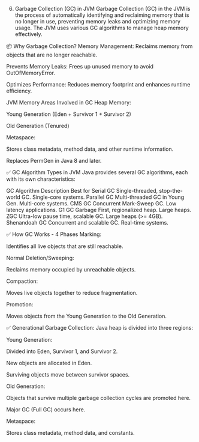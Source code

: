 6. Garbage Collection (GC) in JVM
   Garbage Collection (GC) in the JVM is the process of automatically identifying and reclaiming memory that is no longer in use, preventing memory leaks and optimizing memory usage. The JVM uses various GC algorithms to manage heap memory effectively.

📦 Why Garbage Collection?
Memory Management: Reclaims memory from objects that are no longer reachable.

Prevents Memory Leaks: Frees up unused memory to avoid OutOfMemoryError.

Optimizes Performance: Reduces memory footprint and enhances runtime efficiency.

JVM Memory Areas Involved in GC
Heap Memory:

Young Generation (Eden + Survivor 1 + Survivor 2)

Old Generation (Tenured)

Metaspace:

Stores class metadata, method data, and other runtime information.

Replaces PermGen in Java 8 and later.

✅ GC Algorithm Types in JVM
Java provides several GC algorithms, each with its own characteristics:

GC Algorithm	Description	Best for
Serial GC	Single-threaded, stop-the-world GC.	Single-core systems.
Parallel GC	Multi-threaded GC in Young Gen.	Multi-core systems.
CMS GC	Concurrent Mark-Sweep GC.	Low latency applications.
G1 GC	Garbage First, regionalized heap.	Large heaps.
ZGC	Ultra-low pause time, scalable GC.	Large heaps (>= 4GB).
Shenandoah GC	Concurrent and scalable GC.	Real-time systems.

✅ How GC Works - 4 Phases
Marking:

Identifies all live objects that are still reachable.

Normal Deletion/Sweeping:

Reclaims memory occupied by unreachable objects.

Compaction:

Moves live objects together to reduce fragmentation.

Promotion:

Moves objects from the Young Generation to the Old Generation.

✅ Generational Garbage Collection:
Java heap is divided into three regions:

Young Generation:

Divided into Eden, Survivor 1, and Survivor 2.

New objects are allocated in Eden.

Surviving objects move between survivor spaces.

Old Generation:

Objects that survive multiple garbage collection cycles are promoted here.

Major GC (Full GC) occurs here.

Metaspace:

Stores class metadata, method data, and constants.

